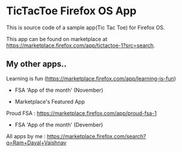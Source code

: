 TicTacToe Firefox OS App
===========================

This is source code of a sample app(Tic Tac Toe) for Firefox OS.

This app can be found on marketplace at https://marketplace.firefox.com/app/tictactoe-1?src=search.


My other apps..
--------------

 Learning is fun (https://marketplace.firefox.com/app/learning-is-fun)

  * FSA 'App of the month' (November)
 
  * Marketplace's Featured App
 

Proud FSA : https://marketplace.firefox.com/app/proud-fsa-1
 
  * FSA 'App of the month' (Devember)
 
 
 

All apps by me : https://marketplace.firefox.com/search?q=Ram+Dayal+Vaishnav
